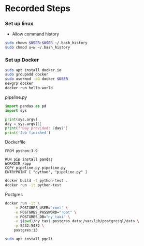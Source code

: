 # Recorded Steps

### Set up linux
- Allow command history
```sh
sudo chown $USER:$USER ~/.bash_history
sudo chmod u+w ~/.bash_history
```

### Set up Docker

```sh
sudo apt install docker.io
sudo groupadd docker
sudo usermod -aG docker $USER
newgrp docker
docker run hello-world
```

pipeline.py
```python
import pandas as pd
import sys

print(sys.argv)
day = sys.argv[1]
print(f"Day provided: {day}")
print('Job finished')
```

Dockerfile
```docker
FROM python:3.9

RUN pip install pandas
WORKDIR /app
COPY pipeline.py pipeline.py
ENTRYPOINT [ "python", "pipeline.py" ]
```

```sh
docker build -t python-test .
docker run -it python-test
```

Postgres
```sh
docker run -it \
    -e POSTGRES_USER="root" \
    -e POSTGRES_PASSWORD="root" \
    -e POSTGRES_DB="ny_taxi" \
    -v $(pwd)/ny_taxi_postgres_data:/var/lib/postgresql/data \
    -p 5432:5432 \
    postgres:13
```

```sh
sudo apt install pgcli
```